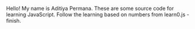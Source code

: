 Hello!
My name is Aditiya Permana.
These are some source code for learning JavaScript.
Follow the learning based on numbers from learn0.js - finish.
